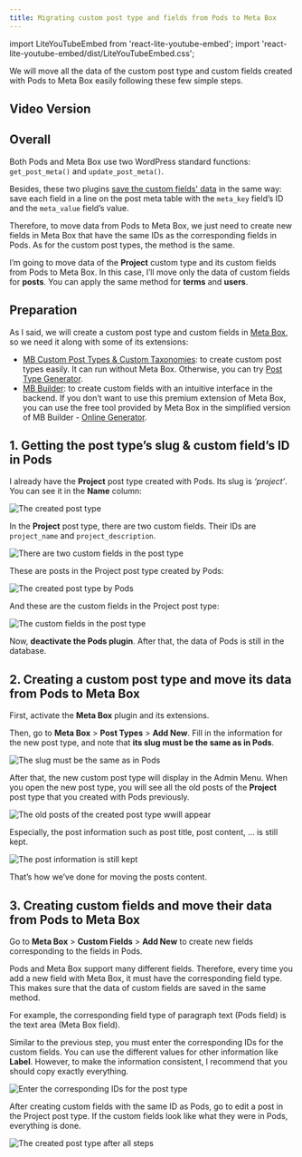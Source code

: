 ```yaml
---
title: Migrating custom post type and fields from Pods to Meta Box
---
```

import LiteYouTubeEmbed from 'react-lite-youtube-embed';
import 'react-lite-youtube-embed/dist/LiteYouTubeEmbed.css';

We will move all the data of the custom post type and custom fields created with Pods to Meta Box easily following these few simple steps.

## Video Version

<LiteYouTubeEmbed id='iYGAXypM_c0' />

## Overall

Both Pods and Meta Box use two WordPress standard functions: `get_post_meta()` and `update_post_meta()`.

Besides, these two plugins [save the custom fields' data](https://docs.metabox.io/database/) in the same way: save each field in a line on the post meta table with the `meta_key` field’s ID and the `meta_value` field’s value.

Therefore, to move data from Pods to Meta Box, we just need to create new fields in Meta Box that have the same IDs as the corresponding fields in Pods. As for the custom post types, the method is the same.

I’m going to move data of the **Project** custom type and its custom fields from Pods to Meta Box. In this case, I’ll move only the data of custom fields for **posts**. You can apply the same method for **terms** and **users**.

## Preparation

As I said, we will create a custom post type and custom fields in [Meta Box](https://wordpress.org/plugins/meta-box/), so we need it along with some of its extensions:

* [MB Custom Post Types & Custom Taxonomies](https://metabox.io/plugins/custom-post-type/): to create custom post types easily. It can run without Meta Box. Otherwise, you can try [Post Type Generator](https://metabox.io/post-type-generator/).
* [MB Builder](https://metabox.io/plugins/meta-box-builder/): to create custom fields with an intuitive interface in the backend. If you don’t want to use this premium extension of Meta Box, you can use the free tool provided by Meta Box in the simplified version of MB Builder - [Online Generator](https://metabox.io/online-generator/).

## 1. Getting the post type’s slug & custom field’s ID in Pods

I already have the **Project** post type created with Pods. Its slug is _‘project’_. You can see it in the **Name** column:

![The created post type](https://i.imgur.com/0WjFgSH.png)

In the **Project** post type, there are two custom fields. Their IDs are `project_name` and `project_description`.

![There are two custom fields in the post type](https://i.imgur.com/rC4Syns.png)

These are posts in the Project post type created by Pods:

![The created post type by Pods](https://i.imgur.com/rIp1QNp.png)

And these are the custom fields in the Project post type:

![The custom fields in the post type](https://i.imgur.com/WVdDK9B.png)

Now, **deactivate the Pods plugin**. After that, the data of Pods is still in the database.

## 2. Creating a custom post type and move its data from Pods to Meta Box

First, activate the **Meta Box** plugin and its extensions.

Then, go to **Meta Box** > **Post Types** > **Add New**. Fill in the information for the new post type, and note that **its slug must be the same as in Pods**.

![The slug must be the same as in Pods](https://i.imgur.com/Oj8lhml.png)

After that, the new custom post type will display in the Admin Menu. When you open the new post type, you will see all the old posts of the **Project** post type that you created with Pods previously.

![The old posts of the created post type wwill appear](https://i.imgur.com/rIp1QNp.png)

Especially, the post information such as post title, post content, ... is still kept.

![The post information is still kept](https://i.imgur.com/Cgq5FzX.png)

That’s how we’ve done for moving the posts content.

## 3. Creating custom fields and move their data from Pods to Meta Box

Go to **Meta Box** > **Custom Fields** > **Add New** to create new fields corresponding to the fields in Pods.

Pods and Meta Box support many different fields. Therefore, every time you add a new field with Meta Box, it must have the corresponding field type. This makes sure that the data of custom fields are saved in the same method.

For example, the corresponding field type of paragraph text (Pods field) is the text area (Meta Box field).

Similar to the previous step, you must enter the corresponding IDs for the custom fields. You can use the different values for other information like **Label**. However, to make the information consistent, I recommend that you should copy exactly everything.

![Enter the corresponding IDs for the post type](https://i.imgur.com/m6f27vU.png)

After creating custom fields with the same ID as Pods, go to edit a post in the Project post type. If the custom fields look like what they were in Pods, everything is done.

![The created post type after all steps](https://i.imgur.com/JRBMlce.png)

